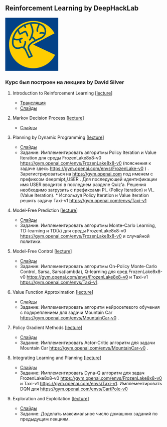## Reinforcement Learning by DeepHackLab
[![dhl](dhl.jpg)](http://info.deephack.me)
### Курс был построен на лекциях by David Silver

1. Introduction to Reinforcement Learning [[lecture](https://www.youtube.com/watch?v=2pWv7GOvuf0)]

	- [Трансляция](https://www.youtube.com/watch?v=7-CfhmUyuS4)
	- [Слайды](http://www0.cs.ucl.ac.uk/staff/d.silver/web/Teaching_files/intro_RL.pdf)

1. Markov Decision Process [[lecture](https://www.youtube.com/watch?v=lfHX2hHRMVQ)]

	- [Слайды](http://www0.cs.ucl.ac.uk/staff/d.silver/web/Teaching_files/MDP.pdf)

1. Planning by Dynamic Programming [[lecture](https://www.youtube.com/watch?v=Nd1-UUMVfz4)]

	- [Слайды](http://www0.cs.ucl.ac.uk/staff/d.silver/web/Teaching_files/DP.pdf)
	- Задание: Имплементировать алгоритмы Policy Iteration и Value Iteration для среды FrozenLake8x8-v0 https://gym.openai.com/envs/FrozenLake8x8-v0 (пояснения к задаче здесь https://gym.openai.com/envs/FrozenLake-v0 ) . Зарегистрироваться на https://gym.openai.com под именем с префиксом deepmipt_USER . Для последующей идентификации имя USER вводится в последнем разделе Quiz’а. Решения необходимо загрузить с префиксами PI_ (Policy Iteration) и VI_ (Value Iteration). * Используя Policy Iteration и Value Iteration решить задачу Taxi-v1 https://gym.openai.com/envs/Taxi-v1

1. Model-Free Prediction [[lecture](https://www.youtube.com/watch?v=PnHCvfgC_ZA)]

	- [Слайды](http://www0.cs.ucl.ac.uk/staff/d.silver/web/Teaching_files/MC-TD.pdf)
	- Задание: Имплементировать алгоритмы Monte-Carlo Learning, TD-learning и TD(λ) для среды FrozenLake8x8-v0 https://gym.openai.com/envs/FrozenLake8x8-v0 и случайной политики.

1. Model-Free Control [[lecture](https://www.youtube.com/watch?v=0g4j2k_Ggc4)]

	- [Слайды](http://www0.cs.ucl.ac.uk/staff/d.silver/web/Teaching_files/control.pdf)
	- Задание: Имплементировать алгоритмы On-Policy Monte-Carlo Control, Sarsa, Sarsa(lambda), Q-learning для сред FrozenLake8x8-v0 https://gym.openai.com/envs/FrozenLake8x8-v0 и Taxi-v1 https://gym.openai.com/envs/Taxi-v1.

1. Value Function Approximation [[lecture](https://www.youtube.com/watch?v=UoPei5o4fps)]

	- [Слайды](http://www0.cs.ucl.ac.uk/staff/d.silver/web/Teaching_files/FA.pdf)
	- Задание: Имплементировать алгоритм нейросетевого обучения с подкреплением для задачи Mountain Car https://gym.openai.com/envs/MountainCar-v0 .

1. Policy Gradient Methods [[lecture](https://www.youtube.com/watch?v=KHZVXao4qXs)]

	- [Слайды](http://www0.cs.ucl.ac.uk/staff/d.silver/web/Teaching_files/pg.pdf)
	- Задание: Имплементировать Actor-Critic алгоритм для задачи Mountain Car https://gym.openai.com/envs/MountainCar-v0 .

1. Integrating Learning and Planning [[lecture](https://www.youtube.com/watch?v=ItMutbeOHtc)]

	- [Слайды](http://www0.cs.ucl.ac.uk/staff/d.silver/web/Teaching_files/dyna.pdf)
	- Задание: Имплементировать Dyna-Q алгоритм для задач FrozenLake8x8-v0 https://gym.openai.com/envs/FrozenLake8x8-v0 и Taxi-v1 https://gym.openai.com/envs/Taxi-v1.
	Имплементировать DQN для https://gym.openai.com/envs/CartPole-v0

1. Exploration and Exploitation [[lecture](https://www.youtube.com/watch?v=sGuiWX07sKw)]

	- [Слайды](http://www0.cs.ucl.ac.uk/staff/d.silver/web/Teaching_files/XX.pdf)
	- Задание: Доделать максимальное число домашних заданий по предыдущим лекциям.
